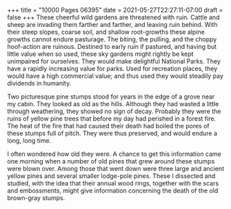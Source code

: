 +++
title = "10000 Pages 06395"
date = 2021-05-27T22:27:11-07:00
draft = false
+++
These cheerful wild gardens are threatened with ruin. Cattle and sheep are invading them farther and farther, and leaving ruin behind. With their steep slopes, coarse soil, and shallow root-growths these alpine growths cannot endure pasturage. The biting, the pulling, and the choppy hoof-action are ruinous. Destined to early ruin if pastured, and having but little value when so used, these sky gardens might rightly be kept unimpaired for ourselves. They would make delightful National Parks. They have a rapidly increasing value for parks. Used for recreation places, they would have a high commercial value; and thus used they would steadily pay dividends in humanity.

Two picturesque pine stumps stood for years in the edge of a grove near my cabin. They looked as old as the hills. Although they had wasted a little through weathering, they showed no sign of decay. Probably they were the ruins of yellow pine trees that before my day had perished in a forest fire. The heat of the fire that had caused their death had boiled the pores of these stumps full of pitch. They were thus preserved, and would endure a long, long time.

I often wondered how old they were. A chance to get this information came one morning when a number of old pines that grew around these stumps were blown over. Among those that went down were three large and ancient yellow pines and several smaller lodge-pole pines. These I dissected and studied, with the idea that their annual wood rings, together with the scars and embossments, might give information concerning the death of the old brown-gray stumps.
